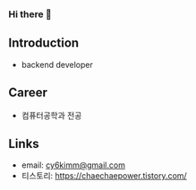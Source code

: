 ### Hi there 👋

<!--
**chaechaepower/chaechaepower** is a ✨ _special_ ✨ repository because its `README.md` (this file) appears on your GitHub profile.

Here are some ideas to get you started:

- 🔭 I’m currently working on ...
- 🌱 I’m currently learning ...
- 👯 I’m looking to collaborate on ...
- 🤔 I’m looking for help with ...
- 💬 Ask me about ...
- 📫 How to reach me: ...
- 😄 Pronouns: ...
- ⚡ Fun fact: ...
-->

## Introduction
- backend developer

## Career
- 컴퓨터공학과 전공

## Links
- email: cy6kimm@gmail.com
- 티스토리: https://chaechaepower.tistory.com/

